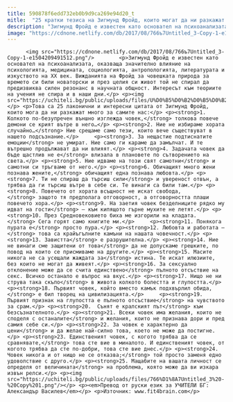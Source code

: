 ```yaml
---
title: 590878f6edd732eb0b9d9ca269e94d20_t
mitle:  "25 кратки тезиса на Зигмунд Фройд, които могат да ни разкажат много за самите нас"
description: "Зигмунд Фройд е известен като основател на психоанализата, оказваща значително влияние на психологията, медицината, социологията, антропологията, литературата и изкуството на XX век. Вижданията на Фройд за човешката природа за времето си били новаторски и през целия си живот той не спирал да предизвиква силен резонанс в научната общност. Интересът към теориите на учения не спира …"
image: "https://cdnone.netlify.com/db/2017/08/766ъ7Untitled_3-Copy-1-e1504209491512.png"
---
```


          <img src="https://cdnone.netlify.com/db/2017/08/766ъ7Untitled_3-Copy-1-e1504209491512.png"/>        <p>Зигмунд Фройд е известен като основател на психоанализата, оказваща значително влияние на психологията, медицината, социологията, антропологията, литературата и изкуството на XX век. Вижданията на Фройд за човешката природа за времето си били новаторски и през целия си живот той не спирал да предизвиква силен резонанс в научната общност. Интересът към теориите на учения не спира и в наши дни.</p> <p><img src="https://uchiteli.bg/public/uploads/files/U%D0%B5%D0%B2%D0%B5%D0%B24444ntitled_2.png"/></p> <p>Това са 25 лаконични и интересни цитата от Зигмунд Фройд, които мога да ни разкажат много за самите нас:</p> <p><strong>1. Колкото по-безупречен външно изглежда човек,</strong> толкова повече демони се крият вътре в него…</p> <p><strong>2. Ние не избираме хората случайно…</strong> Ние срещаме само тези, които вече съществуват в нашето подсъзнание.</p>     <p><strong>3. За нещастие подтиснатите емоции</strong> не умират. Ние само ги караме да замълчат. И те вътрешно продължават да ни влияят.</p> <p><strong>4. Задачата човек да бъде щастлив не е</strong> влизала в плановете по сътворението на света.</p> <p><strong>5. Ние идваме на този свят самотни</strong> и самотни си тръгваме от него.</p> <p><strong>6. Обичащият много жени познава жените,</strong> обичащият една познава любовта.</p> <p><strong>7. Ти не спираш да търсиш сили</strong> и увереност отвън, а трябва да ги търсиш вътре в себе си. Те винаги са били там.</p> <p><strong>8. Повечето от хората всъщност не искат свобода,</strong> защото тя предполага отговорност, а отговорността плаши повечето хора.</p> <p><strong>9. На заетия човек безделниците рядко му идват на гости</strong> – към кипящото гърне мухите не летят.</p> <p><strong>10. През Средновековието биха ме изгорили на кладата.</strong> Сега горят само книгите ми.</p>     <p><strong>11. Понякога пурата е</strong> просто пура.</p> <p><strong>12. Любовта и работата –</strong> това са крайъгълните камъни на нашата човечност.</p> <p><strong>13. Завистта</strong> е разрушителна.</p> <p><strong>14. Ние не винаги сме защитени от това</strong> да не допускаме грешките, по повод на които се присмиваме на другите.</p> <p><strong>15. Масите никога не са усещали жаждата за</strong> истина. Те искат илюзиите, без които не могат да живеят.</p> <p><strong>16. За сексуално отклонение може да се счита единствено</strong> пълното отсъствие на секс. Всичко останало е въпрос на вкус.</p> <p><strong>17. Нищо не ни струва така скъпо</strong> в живота колкото болестта и глупостта.</p> <p><strong>18. Първият човек, който вместо камък подхвърлил обида,</strong> е бил творец на цивилизацията.</p>     <p><strong>19. Първият признак на глупостта е пълното отсъствие</strong> на чувството за срам.</p> <p><strong>20.  Сънят е кралският път</strong> към безсъзнателното.</p> <p><strong>21. Всеки човек има желания, които не споделя с останалите</strong> и желания, които не признава дори и пред самия себе си.</p> <p><strong>22. За човек е характерно да цени</strong> и да желае най-силно това, което не може да постигне.</p> <p><strong>23. Единственият човек, с когото трябва да се сравнявате,</strong> това сте вие в миналото. И единственият човек, от когото трябва да сте по-добри, това сте вие днес.</p> <p><strong>24. Човек никога и от нищо не се отказва;</strong> той просто заменя едно удоволствие с друго.</p> <p><strong>25. Мащабите на вашата личност се определя от величината</strong> на проблема, която може да ви изкара извън релси.</p> <p><img src="https://uchiteli.bg/public/uploads/files/766%D1%8A7Untitled_3%20-%20Copy%201.png"/></p> <p><em>Превод от руски език за УЧИТЕЛИ БГ: Александър Василев</em></p> <p>Източник: www.fit4brain.com</p>            